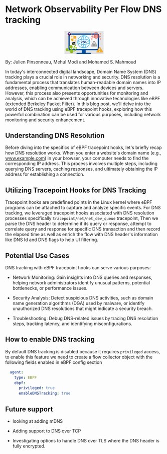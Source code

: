 # Network Observability Per Flow DNS tracking

<p align="center">
  <img src="dns_tracking_logo.png" alt="logo" width="25%"/>
</p>

By: Julien Pinsonneau, Mehul Modi and Mohamed S. Mahmoud

In today's interconnected digital landscape, Domain Name System (DNS) tracking
plays a crucial role in networking and security.
DNS resolution is a fundamental process that translates human-readable domain
names into IP addresses, enabling communication between devices and servers.
However, this process also presents opportunities for monitoring and analysis,
which can be achieved through innovative technologies like
eBPF (extended Berkeley Packet Filter).
In this blog post, we'll delve into the world of DNS tracking using eBPF
tracepoint hooks, exploring how this powerful combination can be used for
various purposes, including network monitoring and security enhancement.

## Understanding DNS Resolution

Before diving into the specifics of eBPF tracepoint hooks, let's briefly
recap how DNS resolution works.
When you enter a website's domain name (e.g., www.example.com) in your
browser, your computer needs to find the corresponding IP address.
This process involves multiple steps, including querying DNS servers,
caching responses, and ultimately obtaining the IP address for
establishing a connection.

## Utilizing Tracepoint Hooks for DNS Tracking

Tracepoint hooks are predefined points in the Linux kernel where eBPF
programs can be attached to capture and analyze specific events.
For DNS tracking, we leveraged tracepoint hooks associated with DNS
resolution processes specifically `tracepoint/net/net_dev_queue` tracepoint,
Then we parse the DNS header to determine if its query or response, attempt
to correlate query and response for specific DNS transaction and then record the
elapsed time as well as enrich the flow with DNS header's information like DNS Id
and DNS flags to help UI filtering.

## Potential Use Cases

DNS tracking with eBPF tracepoint hooks can serve various purposes:

- Network Monitoring: Gain insights into DNS queries and responses,
helping network administrators identify unusual patterns,
potential bottlenecks, or performance issues.

- Security Analysis: Detect suspicious DNS activities, such as domain
name generation algorithms (DGA) used by malware,
or identify unauthorized DNS resolutions that might indicate a security breach.

- Troubleshooting: Debug DNS-related issues by tracing DNS resolution steps,
tracking latency, and identifying misconfigurations.

## How to enable DNS tracking

By default DNS tracking is disabled because it requires
`privileged` access, to enable this feature we need to create a flow
collector object with the following fields enabled in eBPF config
section

```yaml
  agent:
    type: EBPF
    ebpf:
      privileged: true
      enableDNSTracking: true
```

## Future support

- looking at adding mDNS

- Adding support to DNS over TCP

- Investigating options to handle DNS over TLS where the DNS header is fully encrypted.

